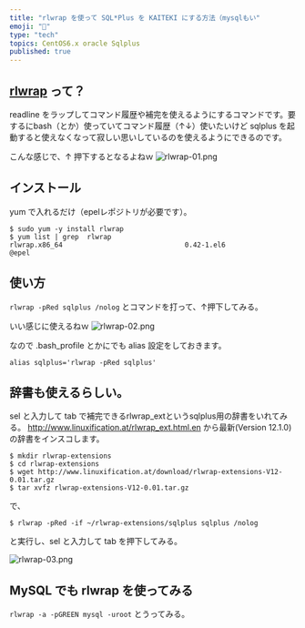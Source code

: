 ```yaml
---
title: "rlwrap を使って SQL*Plus を KAITEKI にする方法（mysqlもい"
emoji: "📝"
type: "tech"
topics: CentOS6.x oracle Sqlplus
published: true
---
```


## [rlwrap](http://linux.die.net/man/1/rlwrap) って？
readline をラップしてコマンド履歴や補完を使えるようにするコマンドです。要するにbash（とか）使っていてコマンド履歴（↑↓）使いたいけど sqlplus を起動すると使えなくなって寂しい思いしているのを使えるようにできるのです。

こんな感じで、↑ 押下するとなるよねｗ
![rlwrap-01.png](https://qiita-image-store.s3.amazonaws.com/0/44540/2b69ad94-3c00-fcdf-069c-d2e1c26fe10f.png)

## インストール
yum で入れるだけ（epelレポジトリが必要です）。

```
$ sudo yum -y install rlwrap
$ yum list | grep  rlwrap
rlwrap.x86_64                              0.42-1.el6                   @epel  
```

## 使い方
```rlwrap -pRed sqlplus /nolog``` とコマンドを打って、↑押下してみる。

いい感じに使えるねｗ
![rlwrap-02.png](https://qiita-image-store.s3.amazonaws.com/0/44540/4fdfd42e-d7bb-8aaf-eb37-2a6cbcda5302.png)

なので .bash_profile とかにでも alias 設定をしておきます。

```
alias sqlplus='rlwrap -pRed sqlplus'
```

## 辞書も使えるらしい。
sel と入力して tab で補完できるrlwrap_extというsqlplus用の辞書をいれてみる。
http://www.linuxification.at/rlwrap_ext.html.en から最新(Version 12.1.0)の辞書をインスコします。

```
$ mkdir rlwrap-extensions
$ cd rlwrap-extensions
$ wget http://www.linuxification.at/download/rlwrap-extensions-V12-0.01.tar.gz
$ tar xvfz rlwrap-extensions-V12-0.01.tar.gz 
```

で、

```
$ rlwrap -pRed -if ~/rlwrap-extensions/sqlplus sqlplus /nolog
```

と実行し、sel と入力して tab を押下してみる。

![rlwrap-03.png](https://qiita-image-store.s3.amazonaws.com/0/44540/34734178-d81b-6958-9af8-141ac7ab68fe.png)

## MySQL でも rlwrap を使ってみる
```rlwrap -a -pGREEN mysql -uroot``` とうってみる。



 




